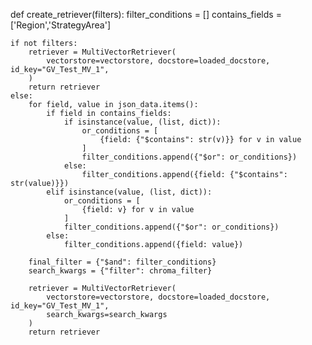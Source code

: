 def create_retriever(filters):
    filter_conditions = []
    contains_fields = ['Region','StrategyArea']

    if not filters:
        retriever = MultiVectorRetriever(
            vectorstore=vectorstore, docstore=loaded_docstore, id_key="GV_Test_MV_1",
        )
        return retriever
    else:
        for field, value in json_data.items():
            if field in contains_fields:
                if isinstance(value, (list, dict)):
                    or_conditions = [
                        {field: {"$contains": str(v)}} for v in value
                    ]
                    filter_conditions.append({"$or": or_conditions})
                else:
                    filter_conditions.append({field: {"$contains": str(value)}})
            elif isinstance(value, (list, dict)):
                or_conditions = [
                    {field: v} for v in value
                ]
                filter_conditions.append({"$or": or_conditions})
            else:
                filter_conditions.append({field: value})

        final_filter = {"$and": filter_conditions}
        search_kwargs = {"filter": chroma_filter}

        retriever = MultiVectorRetriever(
            vectorstore=vectorstore, docstore=loaded_docstore, id_key="GV_Test_MV_1",
            search_kwargs=search_kwargs
        )
        return retriever
